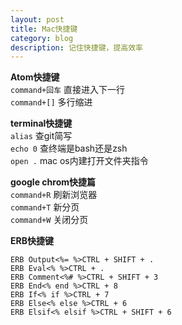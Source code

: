 ```yaml
---
layout: post
title: Mac快捷键
category: blog
description: 记住快捷键，提高效率  
---
```


**Atom快捷键**   
`command+回车`  直接进入下一行       
`command+[]` 多行缩进   

**terminal快捷键**  
`alias`  查git简写  
`echo 0` 查终端是bash还是zsh  
`open .`   mac os内建打开文件夹指令    
 
 **google chrom快捷篇**   
 `command+R`  刷新浏览器  
 `command+T`  新分页   
 `command+W`  关闭分页  
 
**ERB快捷键**  
```
ERB Output<%= %>CTRL + SHIFT + . 
ERB Eval<% %>CTRL + . 
ERB Comment<%# %>CTRL + SHIFT + 3 
ERB End<% end %>CTRL + 8 
ERB If<% if %>CTRL + 7 
ERB Else<% else %>CTRL + 6 
ERB Elsif<% elsif %>CTRL + SHIFT + 6

```

